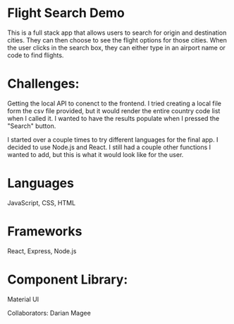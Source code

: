 # Flight Search Demo

This is a full stack app that allows users to search for origin and destination cities. They can then choose to see the flight 
options for those cities. When the user clicks in the search box, they can either type in an airport name or code to find flights. 

# Challenges:
Getting the local API to conenct to the frontend. I tried creating a local file form the csv file provided, but it would render
the entire country code list when I called it. I wanted to have the results populate when I pressed the "Search" button.

I started over a couple times to try different languages for the final app. I decided to use Node.js and React. I still had a couple other
functions I wanted to add, but this is what it would look like for the user.


# Languages

JavaScript, CSS, HTML

# Frameworks

React, Express, Node.js

# Component Library:
Material UI

Collaborators:
Darian Magee
